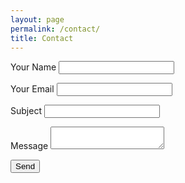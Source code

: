 ```yaml
---
layout: page
permalink: /contact/
title: Contact
---
```

<div class="page-wrapper">
  <form name="contact" method="POST" data-netlify="true" class="basic-grey">
    <p>
      <label>
        <span>Your Name</span>
        <input type="text" name="name" />
       </label>
    </p>
    <p>
      <label>
        <span>Your Email</span>
        <input type="email" name="email" />
      </label>
    </p>
    <p>
      <label>
        <span>Subject</span>
        <input name='subject' />
        </label>
    </p>
    <p>
      <label>
        <span>Message</span>
        <textarea name="message"></textarea>
      </label>
    </p>
    <p>
      <label>
        <span></span>
        <button class="button" type="submit">Send</button>
      </label>
    </p>
  </form>
</div>
